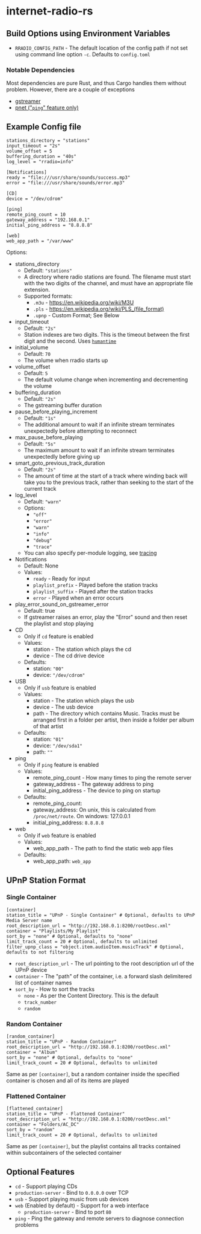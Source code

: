 # internet-radio-rs

## Build Options using Environment Variables

+ `RRADIO_CONFIG_PATH` - The default location of the config path if not set using command line option `-c`. Defaults to `config.toml`

### Notable Dependencies

Most dependencies are pure Rust, and thus Cargo handles them without problem.
However, there are a couple of exceptions

+ [gstreamer](https://gitlab.freedesktop.org/gstreamer/gstreamer-rs)
+ [pnet ("`ping`" feature only)](https://github.com/libpnet/libpnet)

## Example Config file
    stations_directory = "stations"
    input_timeout = "2s"
    volume_offset = 5
    buffering_duration = "40s"
    log_level = "rradio=info"

    [Notifications]
    ready = "file:///usr/share/sounds/success.mp3"
    error = "file:///usr/share/sounds/error.mp3"

    [CD]
    device = "/dev/cdrom"

    [ping]
    remote_ping_count = 10
    gateway_address = "192.168.0.1"
    initial_ping_address = "8.8.8.8"

    [web]
    web_app_path = "/var/www"


Options:
+ stations_directory
  + Default: `"stations"`
  + A directory where radio stations are found. The filename must start with the two digits of the channel, and must have an appropriate file extension.
  + Supported formats:
    + `.m3u` - https://en.wikipedia.org/wiki/M3U
    + `.pls` - https://en.wikipedia.org/wiki/PLS_(file_format)
    + `.upnp` - Custom Format; See Below
+ input_timeout
  + Default: `"2s"`
  + Station indexes are two digits. This is the timeout between the first digit and the second. Uses [`humantime`](https://docs.rs/humantime/2.0.1/humantime/)
+ initial_volume
  + Default: `70`
  + The volume when rradio starts up
+ volume_offset
  + Default: `5`
  + The default volume change when incrementing and decrementing the volume
+ buffering_duration
  + Default: `"2s"`
  + The gstreaming buffer duration
+ pause_before_playing_increment
  + Default: `"1s"`
  + The additional amount to wait if an infinite stream terminates unexpectedly before attempting to reconnect
+ max_pause_before_playing
  + Default: `"5s"`
  + The maximum amount to wait if an infinite stream terminates unexpectedly before giving up
+ smart_goto_previous_track_duration
  + Default: `"2s"`
  + The amount of time at the start of a track where winding back will take you to the previous track, rather than seeking to the start of the current track
+ log_level
  + Default: `"warn"`
  + Options:
    + `"off"`
    + `"error"`
    + `"warn"`
    + `"info"`
    + `"debug"`
    + `"trace"`
  + You can also specify per-module logging, see [tracing](https://docs.rs/tracing-subscriber/latest/tracing_subscriber/struct.EnvFilter.html)
+ Notifications
  + Default: None
  + Values:
    + `ready` - Ready for input
    + `playlist_prefix` - Played before the station tracks
    + `playlist_suffix` - Played after the station tracks
    + `error` - Played when an error occurs
+ play_error_sound_on_gstreamer_error
  + Default: true
  + If gstreamer raises an error, play the "Error" sound and then reset the playlist and stop playing
+ CD
  + Only if `cd` feature is enabled
  + Values:
    + station - The station which plays the cd
    + device - The cd drive device
  + Defaults:
    + station: `"00"`
    + device: `"/dev/cdrom"`
+ USB
  + Only if `usb` feature is enabled
  + Values:
    + station - The station which plays the usb
    + device - The usb device
    + path - The directory which contains Music. Tracks must be arranged first in a folder per artist, then inside a folder per album of that artist
  + Defaults:
    + station: `"01"`
    + device: `"/dev/sda1"`
    + path: `""`
+ ping
  + Only if `ping` feature is enabled
  + Values:
    + remote_ping_count - How many times to ping the remote server
    + gateway_address - The gateway address to ping
    + initial_ping_address - The device to ping on startup
  + Defaults:
    + remote_ping_count:
    + gateway_address: On unix, this is calculated from `/proc/net/route`. On windows: 127.0.0.1
    + initial_ping_address: `8.8.8.8`
+ web
  + Only if `web` feature is enabled
  + Values:
    + web_app_path - The path to find the static web app files
  + Defaults:
    + web_app_path: `web_app`

## UPnP Station Format

### Single Container

    [container]
    station_title = "UPnP - Single Container" # Optional, defaults to UPnP Media Server name
    root_description_url = "http://192.168.0.1:8200/rootDesc.xml"
    container = "Playlists/My Playlist"
    sort_by = "none" # Optional, defaults to "none"
    limit_track_count = 20 # Optional, defaults to unlimited
    filter_upnp_class = "object.item.audioItem.musicTrack" # Optional, defaults to not filtering


+ `root_description_url` - The url pointing to the root description url of the UPnP device
+ `container` - The "path" of the container, i.e. a forward slash delimitered list of container names
+ `sort_by` - How to sort the tracks
  + `none` - As per the Content Directory. This is the default
  + `track_number`
  + `random`

### Random Container

    [random_container]
    station_title = "UPnP - Random Container"
    root_description_url = "http://192.168.0.1:8200/rootDesc.xml"
    container = "Album"
    sort_by = "none" # Optional, defaults to "none"
    limit_track_count = 20 # Optional, defaults to unlimited

Same as per `[container]`, but a random container inside the specified container is chosen and all of its items are played

### Flattened Container

    [flattened_container]
    station_title = "UPnP - Flattened Container"
    root_description_url = "http://192.168.0.1:8200/rootDesc.xml"
    container = "Folders/AC_DC"
    sort_by = "random"
    limit_track_count = 20 # Optional, defaults to unlimited

Same as per `[container]`, but the playlist contains all tracks contained within subcontainers of the selected container

## Optional Features

+ `cd` - Support playing CDs
+ `production-server` - Bind to `0.0.0.0` over TCP
+ `usb` - Support playing music from usb devices
+ `web` (Enabled by default) - Support for a web interface
  + `production-server` - Bind to port `80`
+ `ping` - Ping the gateway and remote servers to diagnose connection problems
